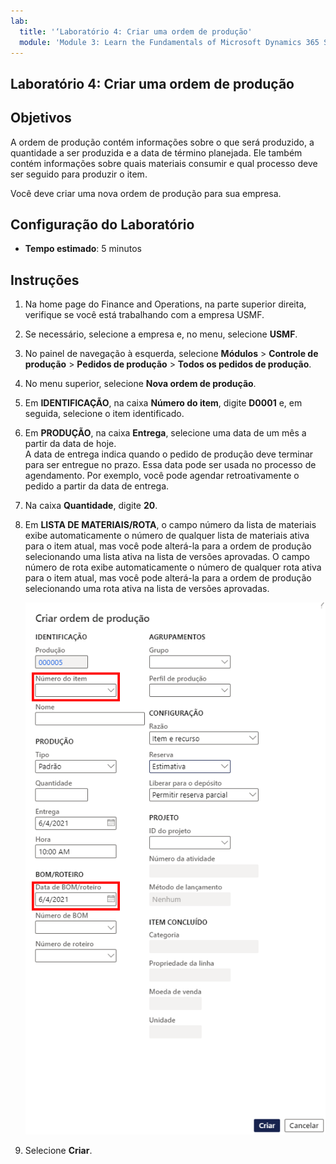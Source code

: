 ```yaml
---
lab:
  title: '‘Laboratório 4: Criar uma ordem de produção'
  module: 'Module 3: Learn the Fundamentals of Microsoft Dynamics 365 Supply Chain Management'
---
```


## <a name="lab-4---create-a-production-order"></a>Laboratório 4: Criar uma ordem de produção

## <a name="objectives"></a>Objetivos

A ordem de produção contém informações sobre o que será produzido, a quantidade a ser produzida e a data de término planejada. Ele também contém informações sobre quais materiais consumir e qual processo deve ser seguido para produzir o item.

Você deve criar uma nova ordem de produção para sua empresa.

## <a name="lab-setup"></a>Configuração do Laboratório

   - **Tempo estimado**: 5 minutos

## <a name="instructions"></a>Instruções

1. Na home page do Finance and Operations, na parte superior direita, verifique se você está trabalhando com a empresa USMF.

1. Se necessário, selecione a empresa e, no menu, selecione **USMF**.

1. No painel de navegação à esquerda, selecione **Módulos** > **Controle de produção** > **Pedidos de produção** > **Todos os pedidos de produção**.

1. No menu superior, selecione **Nova ordem de produção**.

1. Em **IDENTIFICAÇÃO**, na caixa **Número do item**, digite **D0001** e, em seguida, selecione o item identificado.

1. Em **PRODUÇÃO**, na caixa **Entrega**, selecione uma data de um mês a partir da data de hoje.  
    A data de entrega indica quando o pedido de produção deve terminar para ser entregue no prazo. Essa data pode ser usada no processo de agendamento. Por exemplo, você pode agendar retroativamente o pedido a partir da data de entrega.

1. Na caixa **Quantidade**, digite **20**.

1. Em **LISTA DE MATERIAIS/ROTA**, o campo número da lista de materiais exibe automaticamente o número de qualquer lista de materiais ativa para o item atual, mas você pode alterá-la para a ordem de produção selecionando uma lista ativa na lista de versões aprovadas. O campo número de rota exibe automaticamente o número de qualquer rota ativa para o item atual, mas você pode alterá-la para a ordem de produção selecionando uma rota ativa na lista de versões aprovadas.

    ![Imagem da tela exibindo o painel completo Criar ordem de produção](./media/lp1-m4-new-production-order-pane.png)

1. Selecione **Criar**.
